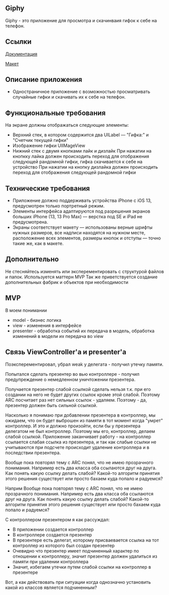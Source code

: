 ## **Giphy**

Giphy - это приложение для просмотра и скачинваия гифок к себе на телефон.

## **Ссылки**

[Документация](https://developers.giphy.com/explorer/?)

[Макет](https://www.figma.com/file/CFVmaTZ621FgTJHsr20sCG/Giphy-Quiz-(YP)?node-id=0%3A1&t=AyyunAewwqNoVniU-1)

## **Описание приложения**

-  Одностраничное приложение с возможностью просматривать случайные гифки и скачивать их к себе на телефон. 

## **Функциональные требования**

На экране должны отображаться следующие элементы: 
- Верхний стек, в котором содержится два UILabel — "Гифка:" и "Счетчик текущей гифки"
- Изображение гифки UIIMageView
- Нижний стек c двумя кнопками лайк и дизлайк
При нажатии на кнопкку лайка должен происходить переход для отображения следующей рандомной гифки, гифка скачивается к себе на устройство
При нажатии на кнопку дизлайка должен происходить переход для отображения следующей рандомной гифки

## **Технические требования**

- Приложение должно поддерживать устройства iPhone с iOS 13, предусмотрен только портретный режим.
- Элементы интерфейса адаптируются под разрешения экранов больших iPhone (13, 13 Pro Max) — верстка под SE и iPad не предусмотрена.
- Экраны соответствует макету — использованы верные шрифты нужных размеров, все надписи находятся на нужном месте, расположение всех элементов, размеры кнопок и отступы — точно такие же, как в макете.

## **Дополнительно**
Не стесняйтесь изменять или эксперементировать с структурой файлов и папок. Используется маттерн MVP
Так же приветствуется создание дополнительных фабрик и объектов при необходимости

## **MVP**
В моем понимании
- model - бизнес логика
- view - изменения в интерфейсе
- presenter - обработка событий их передача в модель, обработка изменений в модели их передача во view

## **Связь ViewController'a и presenter'a**
Поэксперементировал, убрал weak у делегата - получил утечку памяти.

Попытался сделать презентер во вью контроллере - получил предупреждение о немедленном уничтожении презентера.

Получается презентер слабой ссылкой сделать нельзя т.к. при его создании на него не будет других ссылок кроме этой слабой. Поэтому ARC посчитает раз нет сильных ссылок - удаляем. Поэтому - да, презентер должен быть сильной ссылкой.

Насколько я понимаю при добавлении презентера в контроллер, мы ожидаем, что он будет выброшен из памяти в тот момент когда "умрет" контроллер. И это и должно произойти, если бы у презентера делегатом не был контроллер. Поэтому мы его, контроллер, делаем слабой ссылкой. Приложение заканчивает работу - на контроллер ссылается слабая ссылка из презентера, и так как слабые ссылки не учитываются при подсчете происходит удаление контроллера и  в последствии презентера.

Вообще пока повторял тему с ARC понял, что не имею прозрачного понимания. Например есть два класса оба ссылаются друг на друга. Как понять какую ссылку делать слабой? Какой-то алгоритм принятия этого решения существует или просто бахаем куда попало и радуемся?

Наприм
Вообще пока повторял тему с ARC понял, что не имею прозрачного понимания. Например есть два класса оба ссылаются друг на друга. Как понять какую ссылку делать слабой? Какой-то алгоритм принятия этого решения существует или просто бахаем куда попало и радуемся?

С контроллером презентером я как рассуждал:
- В приложении создается контроллер
- В контроллере создается презентер
- В презентере есть делегат, которому присваевается ссылка на тот контроллер из которого был создан презентер
- Очевидно что презентер имеет подчиненный характер по отношении к контроллеру, значит презентер должен удалиться из памяти при удалении контроллера
- Значит, избегаем утечки путем слабой ссылки на контроллер в презентере

Вот, а как действовать при ситуации когда однозначно установить какой из классов является подчиненным?
